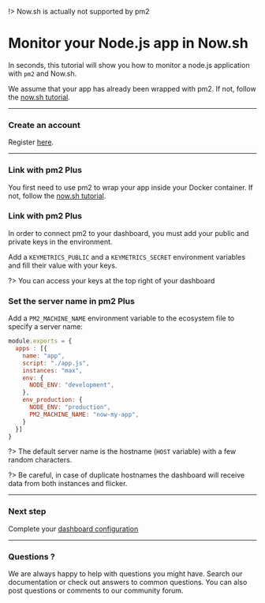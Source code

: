 !> Now.sh is actually not supported by pm2

# Monitor your Node.js app in Now.sh

In seconds, this tutorial will show you how to monitor a node.js application with `pm2` and Now.sh.

We assume that your app has already been wrapped with pm2. If not, follow the [now.sh tutorial]({{site.baseurl}}/process-manager/integration/now.md).

---

### Create an account

Register [here](https://app.keymetrics.io/api/oauth/register).

---

### Link with pm2 Plus

You first need to use pm2 to wrap your app inside your Docker container. If not, follow the [now.sh tutorial]({{site.baseurl}}/process-manager/integration/now.md).

### Link with pm2 Plus

In order to connect pm2 to your dashboard, you must add your public and private keys in the environment.

Add a `KEYMETRICS_PUBLIC` and a `KEYMETRICS_SECRET` environment variables and fill their value with your keys.

?> You can access your keys at the top right of your dashboard

### Set the server name in pm2 Plus

Add a `PM2_MACHINE_NAME` environment variable to the ecosystem file to specify a server name:

```javascript
module.exports = {
  apps : [{
    name: "app",
    script: "./app.js",
    instances: "max",
    env: {
      NODE_ENV: "development",
    },
    env_production: {
      NODE_ENV: "production",
      PM2_MACHINE_NAME: "now-my-app",
    }
  }]
}
```

?> The default server name is the hostname (`HOST` variable) with a few random characters.

?> Be careful, in case of duplicate hostnames the dashboard will receive data from both instances and flicker.

---

### Next step

Complete your [dashboard configuration]({{site.baseurl}}/plus/guide/configuration.md)

---

### Questions ?

We are always happy to help with questions you might have. Search our documentation or check out answers to common questions. You can also post questions or comments to our community forum.